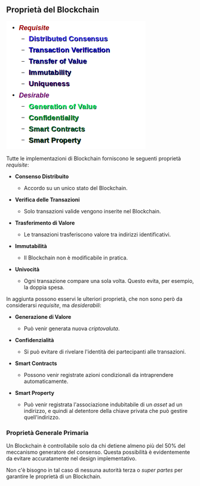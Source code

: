 ## Proprietà del Blockchain

![Proprietà](../gitbook/images/properties.png)

Tutte le implementazioni di Blockchain forniscono le seguenti proprietà _requisite_:

* **Consenso Distribuito**
    * Accordo su un unico stato del Blockchain.

* **Verifica delle Transazioni**
    * Solo transazioni valide vengono inserite nel Blockchain.

* **Trasferimento di Valore**
    * Le transazioni trasferiscono valore tra indirizzi identificativi.

* **Immutabilità**
    * Il Blockchain non è modificabile in pratica.

* **Univocità**
    * Ogni transazione compare una sola volta. Questo evita, per esempio, la doppia spesa.

In aggiunta possono esservi le ulteriori proprietà, che non sono però da considerarsi _requisite_, ma _desiderabili_:

* **Generazione di Valore**
    * Può venir generata nuova _criptovaluta_.

* **Confidenzialità**
    * Si può evitare di rivelare l'identità dei partecipanti alle transazioni.

* **Smart Contracts**
    * Possono venir registrate azioni condizionali da intraprendere automaticamente.

* **Smart Property**
    * Può venir registrata l'associazione indubitabile di un _asset_ ad un indirizzo, e quindi al detentore della chiave privata che può gestire quell'indirizzo.

### Proprietà Generale Primaria

Un Blockchain è controllabile solo da chi detiene almeno più del 50% del meccanismo generatore del consenso.
Questa possibilità è evidentemente da evitare accuratamente nel design implementativo.

Non c'è bisogno in tal caso di nessuna autorità terza o _super partes_ per garantire le proprietà di un Blockchain.
